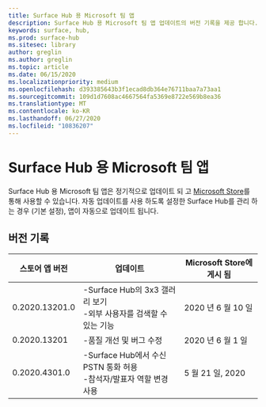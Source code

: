 ```yaml
---
title: Surface Hub 용 Microsoft 팀 앱
description: Surface Hub 용 Microsoft 팀 앱 업데이트의 버전 기록을 제공 합니다.
keywords: surface, hub,
ms.prod: surface-hub
ms.sitesec: library
author: greglin
ms.author: greglin
ms.topic: article
ms.date: 06/15/2020
ms.localizationpriority: medium
ms.openlocfilehash: d393385643b3f1ecad8db364e76711baa7a73aa1
ms.sourcegitcommit: 109d1d7608ac4667564fa5369e8722e569b8ea36
ms.translationtype: MT
ms.contentlocale: ko-KR
ms.lasthandoff: 06/27/2020
ms.locfileid: "10836207"
---
```

# Surface Hub 용 Microsoft 팀 앱 

Surface Hub 용 Microsoft 팀 앱은 정기적으로 업데이트 되 고 [Microsoft Store](https://www.microsoft.com/store/apps/windows)를 통해 사용할 수 있습니다. 자동 업데이트를 사용 하도록 설정한 Surface Hub를 관리 하는 경우 (기본 설정), 앱이 자동으로 업데이트 됩니다.
 

## 버전 기록
| 스토어 앱 버전 | 업데이트                                                                                         | Microsoft Store에 게시 됨 |
| --------------------- | --------------------------------------------------------------------------------------------------- | -------------------------------- |
| 0.2020.13201.0        | -Surface Hub의 3x3 갤러리 보기<br>-외부 사용자를 검색할 수 있는 기능                         | 2020 년 6 월 10 일<br>            |
| 0.2020.13201          | -품질 개선 및 버그 수정                                                                | 2020 년 6 월 1 일<br>          |
| 0.2020.4301.0         | -Surface Hub에서 수신 PSTN 통화 허용<br>-참석자/발표자 역할 변경 사용            | 5 월 21 일, 2020                     |
